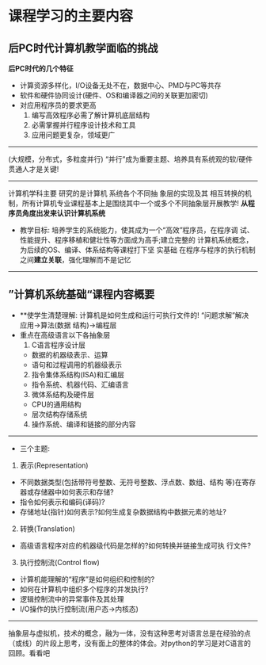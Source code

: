 # 课程学习的主要内容
## 后PC时代计算机教学面临的挑战
**后PC时代的几个特征**
* 计算资源多样化，I/O设备无处不在，数据中心、PMD与PC等共存
* 软件和硬件协同设计(硬件、OS和编译器之间的关联更加密切)
* 对应用程序员的要求更高
  1. 编写高效程序必需了解计算机底层结构
  2. 必需掌握并行程序设计技术和工具
  3. 应用问题更复杂，领域更广
-----
(大规模，分布式，多粒度并行)
“并行”成为重要主题、培养具有系统观的软/硬件贯通人才是关键!

------
计算机学科主要 研究的是计算机 系统各个不同抽 象层的实现及其 相互转换的机制，所有计算机专业课程基本上是围绕其中一个或多个不同抽象层开展教学!
**从程序员角度出发来认识计算机系统**
* 教学目标:
培养学生的系统能力，使其成为一个“高效”程序员，在程序调 试、性能提升、程序移植和健壮性等方面成为高手;建立完整的 计算机系统概念，为后续的OS、编译、体系结构等课程打下坚 实基础
在程序与程序的执行机制之间**建立关联**，强化理解而不是记忆
------
## ”计算机系统基础“课程内容概要
* **使学生清楚理解: 计算机是如何生成和运行可执行文件的!
“问题求解”解决 应用→算法(数据 结构)→编程层
* 重点在高级语言以下各抽象层 
  1. C语言程序设计层
   * 数据的机器级表示、运算
   * 语句和过程调用的机器级表示
  2. 指令集体系结构(ISA)和汇编层
   * 指令系统、机器代码、汇编语言
  3. 微体系结构及硬件层
   * CPU的通用结构
   * 层次结构存储系统
  4. 操作系统、编译和链接的部分内容
--------
* 三个主题:
 1. 表示(Representation)
   * 不同数据类型(包括带符号整数、无符号整数、浮点数、数组、结构
等)在寄存器或存储器中如何表示和存储?
   * 指令如何表示和编码(译码)?
   * 存储地址(指针)如何表示?如何生成复杂数据结构中数据元素的地址?
  
 2. 转换(Translation)
   * 高级语言程序对应的机器级代码是怎样的?如何转换并链接生成可执
行文件?
 3. 执行控制流(Control flow)
   * 计算机能理解的“程序”是如何组织和控制的?
   * 如何在计算机中组织多个程序的并发执行?
   * 逻辑控制流中的异常事件及其处理
   * I/O操作的执行控制流(用户态→内核态)
  -------
抽象层与虚拟机，技术的概念，融为一体，没有这种思考对语言总是在经验的点（或线）的片段上思考，没有面上的整体的体会。对python的学习是对C语言的回顾。看看吧